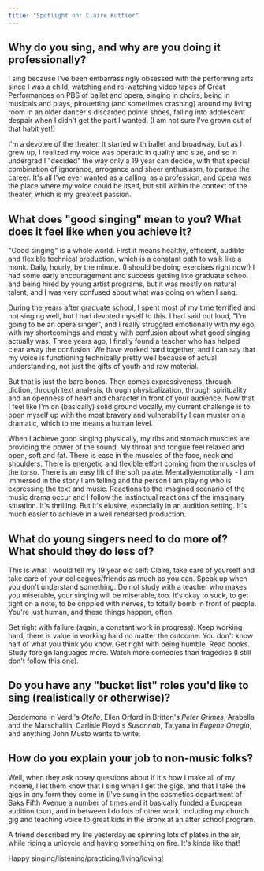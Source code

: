 ```yaml
---
title: "Spotlight on: Claire Kuttler"
---
```


## Why do you sing, and why are you doing it professionally? 

I sing because I've been embarrassingly obsessed with the performing arts since I was a child, watching and re-watching video tapes of Great Performances on PBS of ballet and opera, singing in choirs, being in musicals and plays, pirouetting (and sometimes crashing) around my living room in an older dancer's discarded pointe shoes, falling into adolescent despair when I didn't get the part I wanted. (I am not sure I've grown out of that habit yet!) 

I'm a devotee of the theater. It started with ballet and broadway, but as I grew up, I realized my voice was operatic in quality and size, and so in undergrad I "decided" the way only a 19 year can decide, with that special combination of ignorance, arrogance and sheer enthusiasm, to pursue the career. It's all I've ever wanted as a calling, as a profession, and opera was the place where my voice could be itself, but still within the context of the theater, which is my greatest passion.

## What does "good singing" mean to you? What does it feel like when you achieve it?
  
"Good singing" is a whole world. First it means healthy, efficient, audible and flexible technical production, which is a constant path to walk like a monk. Daily, hourly, by the minute. (I should be doing exercises right now!) I had some early encouragement and success getting into graduate school and being hired by young artist programs, but it was mostly on natural talent, and I was very confused about what was going on when I sang. 

During the years after graduate school, I spent most of my time terrified and not singing well, but I had devoted myself to this. I had said out loud, "I'm going to be an opera singer", and I really struggled emotionally with my ego, with my shortcomings and mostly with confusion about what good singing actually was. Three years ago, I finally found a teacher who has helped clear away the confusion. We have worked hard together, and I can say that my voice is functioning technically pretty well because of actual understanding, not just the gifts of youth and raw material. 

But that is just the bare bones. Then comes expressiveness, through diction, through text analysis, through physicalization, through spirituality and an openness of heart and character in front of your audience. Now that I feel like I'm on (basically) solid ground vocally, my current challenge is to open myself up with the most bravery and vulnerability I can muster on a dramatic, which to me means a human level.

When I achieve good singing physically, my ribs and stomach muscles are providing the power of the sound. My throat and tongue feel relaxed and open, soft and fat. There is ease in the muscles of the face, neck and shoulders. There is energetic and flexible effort coming from the muscles of the torso. There is an easy lift of the soft palate. Mentally/emotionally - I am immersed in the story I am telling and the person I am playing who is expressing the text and music. Reactions to the imagined scenario of the music drama occur and I follow the instinctual reactions of the imaginary situation. It's thrilling. But it's elusive, especially in an audition setting. It's much easier to achieve in a well rehearsed production. 

## What do young singers need to do more of? What should they do less of?

This is what I would tell my 19 year old self: Claire, take care of yourself and take care of your colleagues/friends as much as you can. Speak up when you don't understand something. Do not study with a teacher who makes you miserable, your singing will be miserable, too. It's okay to suck, to get tight on a note, to be crippled with nerves, to totally bomb in front of people. You're just human, and these things happen, often. 

Get right with failure (again, a constant work in progress). Keep working hard, there is value in working hard no matter the outcome. You don't know half of what you think you know. Get right with being humble. Read books. Study foreign languages more. Watch more comedies than tragedies (I still don't follow this one).

## Do you have any "bucket list" roles you'd like to sing (realistically or otherwise)?
 
Desdemona in Verdi's *Otello*, Ellen Orford in Britten's *Peter Grimes*, Arabella and the Marschallin, Carlisle Floyd's *Susannah*, Tatyana in *Eugene Onegin*, and anything John Musto wants to write.

## How do you explain your job to non-music folks?

Well, when they ask nosey questions about if it's how I make all of my income, I let them know that I sing when I get the gigs, and that I take the gigs in any form they come in (I've sung in the cosmetics department of Saks Fifth Avenue a number of times and it basically funded a European audition tour), and in between I do lots of other work, including my church gig and teaching voice to great kids in the Bronx at an after school program. 

A friend described my life yesterday as spinning lots of plates in the air, while riding a unicycle and having something on fire. It's kinda like that!

Happy singing/listening/practicing/living/loving! 
